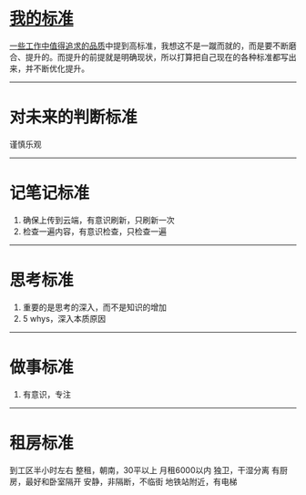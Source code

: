 # [我的标准](https://github.com/zzy131250/gitblog/issues/45)

[一些工作中值得追求的品质](https://github.com/zzy131250/gitblog/issues/38)中提到高标准，我想这不是一蹴而就的，而是要不断磨合、提升的。而提升的前提就是明确现状，所以打算把自己现在的各种标准都写出来，并不断优化提升。

---

# 对未来的判断标准
谨慎乐观

---

# 记笔记标准
1. 确保上传到云端，有意识刷新，只刷新一次
2. 检查一遍内容，有意识检查，只检查一遍

---

# 思考标准

1. 重要的是思考的深入，而不是知识的增加
2. 5 whys，深入本质原因

---

# 做事标准
1. 有意识，专注

---

# 租房标准
到工区半小时左右
整租，朝南，30平以上
月租6000以内
独卫，干湿分离
有厨房，最好和卧室隔开
安静，非隔断，不临街
地铁站附近，有电梯